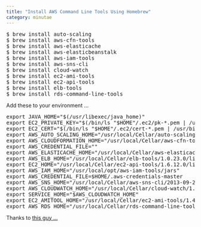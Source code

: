 ```yaml
---
title: "Install AWS Command Line Tools Using Homebrew"
category: minutae
---
```


<pre class="brush: bash">
$ brew install auto-scaling
$ brew install aws-cfn-tools
$ brew install aws-elasticache
$ brew install aws-elasticbeanstalk
$ brew install aws-iam-tools
$ brew install aws-sns-cli
$ brew install cloud-watch
$ brew install ec2-ami-tools
$ brew install ec2-api-tools
$ brew install elb-tools
$ brew install rds-command-line-tools
</pre>

Add these to your environment ...

<pre class="brush: bash">
export JAVA_HOME="$(/usr/libexec/java_home)"
export EC2_PRIVATE_KEY="$(/bin/ls "$HOME"/.ec2/pk-*.pem | /usr/bin/head -1)"
export EC2_CERT="$(/bin/ls "$HOME"/.ec2/cert-*.pem | /usr/bin/head -1)"
export AWS_AUTO_SCALING_HOME="/usr/local/Cellar/auto-scaling/1.0.61.3/libexec"
export AWS_CLOUDFORMATION_HOME="/usr/local/Cellar/aws-cfn-tools/1.0.12/libexec"
export AWS_CREDENTIAL_FILE="<Path to the credentials file>"
export AWS_ELASTICACHE_HOME="/usr/local/Cellar/aws-elasticache/1.9.000/libexec"
export AWS_ELB_HOME="/usr/local/Cellar/elb-tools/1.0.23.0/libexec"
export EC2_HOME="/usr/local/Cellar/ec2-api-tools/1.6.12.0/libexec"
export AWS_IAM_HOME="/usr/local/opt/aws-iam-tools/jars"
export AWS_CREDENTIAL_FILE=$HOME/.aws-credentials-master
export AWS_SNS_HOME="/usr/local/Cellar/aws-sns-cli/2013-09-27/libexec"
export AWS_CLOUDWATCH_HOME="/usr/local/Cellar/cloud-watch/1.0.13.4/libexec"
export SERVICE_HOME="$AWS_CLOUDWATCH_HOME"
export EC2_AMITOOL_HOME="/usr/local/Cellar/ec2-ami-tools/1.4.0.9/libexec"
export AWS_RDS_HOME="/usr/local/Cellar/rds-command-line-tools/1.14.001/libexec"
</pre>

Thanks to [this guy ...][1]

[1]: http://clayrichardson.me/2013/03/29/brew-install-all-available-aws-tools/
